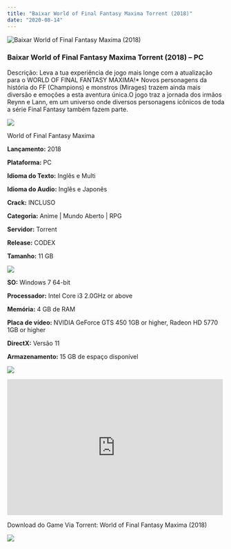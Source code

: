 ```yaml
---
title: "Baixar World of Final Fantasy Maxima Torrent (2018)"
date: "2020-08-14"
---
```


![Baixar World of Final Fantasy Maxima (2018)](https://1.bp.blogspot.com/-Fv4yIAXLt-o/Xs0VCROFGPI/AAAAAAAAATM/Sxfu3ZC7QngBQPoX6k7TAEjK_b_r3TDeQCNcBGAsYHQ/s320/poster.jpg "World of Final Fantasy Maxima (2018)")

### Baixar World of Final Fantasy Maxima Torrent (2018) – PC

Descrição: Leva a tua experiência de jogo mais longe com a atualização para o WORLD OF FINAL FANTASY MAXIMA!\* Novos personagens da história do FF (Champions) e monstros (Mirages) trazem ainda mais diversão e emoções a esta aventura única.O jogo traz a jornada dos irmãos Reynn e Lann, em um universo onde diversos personagens icônicos de toda a série Final Fantasy também fazem parte.

![](https://1.bp.blogspot.com/-XIAoZor_ewQ/Xt6k8H1cWZI/AAAAAAAAAi0/oGRR_ah4Rf449lfQQZDiX_22jAu7LLnJACPcBGAYYCw/s400/Bot{1e4a638742c4ba6e593ba415a1cdf07bd8fcfe8eb821de52635c6c59191c9881}25C3{1e4a638742c4ba6e593ba415a1cdf07bd8fcfe8eb821de52635c6c59191c9881}25A3o{1e4a638742c4ba6e593ba415a1cdf07bd8fcfe8eb821de52635c6c59191c9881}2Bde{1e4a638742c4ba6e593ba415a1cdf07bd8fcfe8eb821de52635c6c59191c9881}2BInforma{1e4a638742c4ba6e593ba415a1cdf07bd8fcfe8eb821de52635c6c59191c9881}25C3{1e4a638742c4ba6e593ba415a1cdf07bd8fcfe8eb821de52635c6c59191c9881}25A7{1e4a638742c4ba6e593ba415a1cdf07bd8fcfe8eb821de52635c6c59191c9881}25C3{1e4a638742c4ba6e593ba415a1cdf07bd8fcfe8eb821de52635c6c59191c9881}25B5es.jpg)

World of Final Fantasy Maxima

**Lançamento:** 2018

**Plataforma:** PC

**Idioma do Texto:** Inglês e Multi

**Idioma do Audio:** Inglês e Japonês

**Crack:** INCLUSO

**Categoria:** Anime | Mundo Aberto | RPG

**Servidor:** Torrent

**Release:** CODEX

**Tamanho:** 11 GB  

![](https://1.bp.blogspot.com/-h4INo_OBwls/Xt6lEEMpxNI/AAAAAAAAAi4/JjyyoRDYOagV83dzmOlHFitCwsklVMs6ACPcBGAYYCw/s400/Bot{1e4a638742c4ba6e593ba415a1cdf07bd8fcfe8eb821de52635c6c59191c9881}25C3{1e4a638742c4ba6e593ba415a1cdf07bd8fcfe8eb821de52635c6c59191c9881}25A3o{1e4a638742c4ba6e593ba415a1cdf07bd8fcfe8eb821de52635c6c59191c9881}2Bde{1e4a638742c4ba6e593ba415a1cdf07bd8fcfe8eb821de52635c6c59191c9881}2BRequisitos.jpg)

**SO:** Windows 7 64-bit

**Processador:** Intel Core i3 2.0GHz or above

**Memória:** 4 GB de RAM

**Placa de vídeo:** NVIDIA GeForce GTS 450 1GB or higher, Radeon HD 5770 1GB or higher

**DirectX:** Versão 11

**Armazenamento:** 15 GB de espaço disponível

![](https://1.bp.blogspot.com/-rcYyVsnA81c/Xt6lZMZ2XiI/AAAAAAAAAjA/1MF2KKFyKSoUtwrodSDJRdpQoMNmnHOhwCPcBGAYYCw/s400/Bot{1e4a638742c4ba6e593ba415a1cdf07bd8fcfe8eb821de52635c6c59191c9881}25C3{1e4a638742c4ba6e593ba415a1cdf07bd8fcfe8eb821de52635c6c59191c9881}25A3o{1e4a638742c4ba6e593ba415a1cdf07bd8fcfe8eb821de52635c6c59191c9881}2Bde{1e4a638742c4ba6e593ba415a1cdf07bd8fcfe8eb821de52635c6c59191c9881}2BTrailer.jpg)

<iframe allow="accelerometer; autoplay; encrypted-media; gyroscope; picture-in-picture" allowfullscreen frameborder="0" height="315" src="https://www.youtube.com/embed/KEIMDfJwfZE" width="500"></iframe>

Download do Game Via Torrent: World of Final Fantasy Maxima (2018)

[![](https://1.bp.blogspot.com/-Rkir3Cy7E90/XthUbQKV_OI/AAAAAAAAAgU/q6xV1k8mreQnsOAbeImqH6Qi8ahsN2LpACPcBGAYYCw/s1600/Bot{1e4a638742c4ba6e593ba415a1cdf07bd8fcfe8eb821de52635c6c59191c9881}25C3{1e4a638742c4ba6e593ba415a1cdf07bd8fcfe8eb821de52635c6c59191c9881}25A3o{1e4a638742c4ba6e593ba415a1cdf07bd8fcfe8eb821de52635c6c59191c9881}2Bde{1e4a638742c4ba6e593ba415a1cdf07bd8fcfe8eb821de52635c6c59191c9881}2BDownload.jpg)](31D0401728F06E738BEC0FADB08390191475A887&dn=codex-world.of.final.fantasy.maxima&tr=udp{1e4a638742c4ba6e593ba415a1cdf07bd8fcfe8eb821de52635c6c59191c9881}3a{1e4a638742c4ba6e593ba415a1cdf07bd8fcfe8eb821de52635c6c59191c9881}2f{1e4a638742c4ba6e593ba415a1cdf07bd8fcfe8eb821de52635c6c59191c9881}2ftracker.opentrackr.org{1e4a638742c4ba6e593ba415a1cdf07bd8fcfe8eb821de52635c6c59191c9881}3a1337{1e4a638742c4ba6e593ba415a1cdf07bd8fcfe8eb821de52635c6c59191c9881}2fannounce&tr=udp{1e4a638742c4ba6e593ba415a1cdf07bd8fcfe8eb821de52635c6c59191c9881}3a{1e4a638742c4ba6e593ba415a1cdf07bd8fcfe8eb821de52635c6c59191c9881}2f{1e4a638742c4ba6e593ba415a1cdf07bd8fcfe8eb821de52635c6c59191c9881}2ftracker.leechers-paradise.org{1e4a638742c4ba6e593ba415a1cdf07bd8fcfe8eb821de52635c6c59191c9881}3a6969{1e4a638742c4ba6e593ba415a1cdf07bd8fcfe8eb821de52635c6c59191c9881}2fannounce&tr=udp{1e4a638742c4ba6e593ba415a1cdf07bd8fcfe8eb821de52635c6c59191c9881}3a{1e4a638742c4ba6e593ba415a1cdf07bd8fcfe8eb821de52635c6c59191c9881}2f{1e4a638742c4ba6e593ba415a1cdf07bd8fcfe8eb821de52635c6c59191c9881}2ftracker.coppersurfer.tk{1e4a638742c4ba6e593ba415a1cdf07bd8fcfe8eb821de52635c6c59191c9881}3a6969{1e4a638742c4ba6e593ba415a1cdf07bd8fcfe8eb821de52635c6c59191c9881}2fannounce&tr=udp{1e4a638742c4ba6e593ba415a1cdf07bd8fcfe8eb821de52635c6c59191c9881}3a{1e4a638742c4ba6e593ba415a1cdf07bd8fcfe8eb821de52635c6c59191c9881}2f{1e4a638742c4ba6e593ba415a1cdf07bd8fcfe8eb821de52635c6c59191c9881}2fp4p.arenabg.ch{1e4a638742c4ba6e593ba415a1cdf07bd8fcfe8eb821de52635c6c59191c9881}3a1337{1e4a638742c4ba6e593ba415a1cdf07bd8fcfe8eb821de52635c6c59191c9881}2fannounce&tr=udp{1e4a638742c4ba6e593ba415a1cdf07bd8fcfe8eb821de52635c6c59191c9881}3a{1e4a638742c4ba6e593ba415a1cdf07bd8fcfe8eb821de52635c6c59191c9881}2f{1e4a638742c4ba6e593ba415a1cdf07bd8fcfe8eb821de52635c6c59191c9881}2feddie4.nl{1e4a638742c4ba6e593ba415a1cdf07bd8fcfe8eb821de52635c6c59191c9881}3a6969{1e4a638742c4ba6e593ba415a1cdf07bd8fcfe8eb821de52635c6c59191c9881}2fannounce&tr=udp{1e4a638742c4ba6e593ba415a1cdf07bd8fcfe8eb821de52635c6c59191c9881}3a{1e4a638742c4ba6e593ba415a1cdf07bd8fcfe8eb821de52635c6c59191c9881}2f{1e4a638742c4ba6e593ba415a1cdf07bd8fcfe8eb821de52635c6c59191c9881}2ftracker.zer0day.to{1e4a638742c4ba6e593ba415a1cdf07bd8fcfe8eb821de52635c6c59191c9881}3a1337{1e4a638742c4ba6e593ba415a1cdf07bd8fcfe8eb821de52635c6c59191c9881}2fannounce&tr=udp{1e4a638742c4ba6e593ba415a1cdf07bd8fcfe8eb821de52635c6c59191c9881}3a{1e4a638742c4ba6e593ba415a1cdf07bd8fcfe8eb821de52635c6c59191c9881}2f{1e4a638742c4ba6e593ba415a1cdf07bd8fcfe8eb821de52635c6c59191c9881}2fp4p.arenabg.com{1e4a638742c4ba6e593ba415a1cdf07bd8fcfe8eb821de52635c6c59191c9881}3a1337{1e4a638742c4ba6e593ba415a1cdf07bd8fcfe8eb821de52635c6c59191c9881}2fannounce&tr=udp{1e4a638742c4ba6e593ba415a1cdf07bd8fcfe8eb821de52635c6c59191c9881}3a{1e4a638742c4ba6e593ba415a1cdf07bd8fcfe8eb821de52635c6c59191c9881}2f{1e4a638742c4ba6e593ba415a1cdf07bd8fcfe8eb821de52635c6c59191c9881}2ftracker.internetwarriors.net{1e4a638742c4ba6e593ba415a1cdf07bd8fcfe8eb821de52635c6c59191c9881}3a1337{1e4a638742c4ba6e593ba415a1cdf07bd8fcfe8eb821de52635c6c59191c9881}2fannounce&tr=udp{1e4a638742c4ba6e593ba415a1cdf07bd8fcfe8eb821de52635c6c59191c9881}3a{1e4a638742c4ba6e593ba415a1cdf07bd8fcfe8eb821de52635c6c59191c9881}2f{1e4a638742c4ba6e593ba415a1cdf07bd8fcfe8eb821de52635c6c59191c9881}2f9.rarbg.me{1e4a638742c4ba6e593ba415a1cdf07bd8fcfe8eb821de52635c6c59191c9881}3a2800{1e4a638742c4ba6e593ba415a1cdf07bd8fcfe8eb821de52635c6c59191c9881}2fannounce&tr=udp{1e4a638742c4ba6e593ba415a1cdf07bd8fcfe8eb821de52635c6c59191c9881}3a{1e4a638742c4ba6e593ba415a1cdf07bd8fcfe8eb821de52635c6c59191c9881}2f{1e4a638742c4ba6e593ba415a1cdf07bd8fcfe8eb821de52635c6c59191c9881}2f9.rarbg.to{1e4a638742c4ba6e593ba415a1cdf07bd8fcfe8eb821de52635c6c59191c9881}3a2740{1e4a638742c4ba6e593ba415a1cdf07bd8fcfe8eb821de52635c6c59191c9881}2fannounce&tr=http{1e4a638742c4ba6e593ba415a1cdf07bd8fcfe8eb821de52635c6c59191c9881}3a{1e4a638742c4ba6e593ba415a1cdf07bd8fcfe8eb821de52635c6c59191c9881}2f{1e4a638742c4ba6e593ba415a1cdf07bd8fcfe8eb821de52635c6c59191c9881}2fnyaa.tracker.wf{1e4a638742c4ba6e593ba415a1cdf07bd8fcfe8eb821de52635c6c59191c9881}3a7777{1e4a638742c4ba6e593ba415a1cdf07bd8fcfe8eb821de52635c6c59191c9881}2fannounce&tr=http{1e4a638742c4ba6e593ba415a1cdf07bd8fcfe8eb821de52635c6c59191c9881}3a{1e4a638742c4ba6e593ba415a1cdf07bd8fcfe8eb821de52635c6c59191c9881}2f{1e4a638742c4ba6e593ba415a1cdf07bd8fcfe8eb821de52635c6c59191c9881}2fsukebei.tracker.wf{1e4a638742c4ba6e593ba415a1cdf07bd8fcfe8eb821de52635c6c59191c9881}3a8888{1e4a638742c4ba6e593ba415a1cdf07bd8fcfe8eb821de52635c6c59191c9881}2fannounce&tr=http{1e4a638742c4ba6e593ba415a1cdf07bd8fcfe8eb821de52635c6c59191c9881}3a{1e4a638742c4ba6e593ba415a1cdf07bd8fcfe8eb821de52635c6c59191c9881}2f{1e4a638742c4ba6e593ba415a1cdf07bd8fcfe8eb821de52635c6c59191c9881}2fanidex.moe{1e4a638742c4ba6e593ba415a1cdf07bd8fcfe8eb821de52635c6c59191c9881}3a6969{1e4a638742c4ba6e593ba415a1cdf07bd8fcfe8eb821de52635c6c59191c9881}2fannounce)
